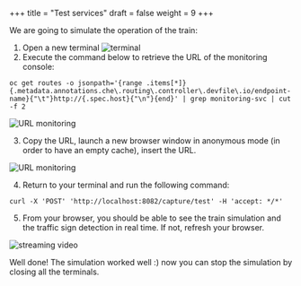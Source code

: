 +++
title = "Test services"
draft = false
weight = 9
+++

We are going to simulate the operation of the train:
1. Open a new terminal
![terminal](/images/dev-section/new-terminal-bash.png)
2. Execute the command below to retrieve the URL of the monitoring console:  
```
oc get routes -o jsonpath='{range .items[*]}{.metadata.annotations.che\.routing\.controller\.devfile\.io/endpoint-name}{"\t"}http://{.spec.host}{"\n"}{end}' | grep monitoring-svc | cut -f 2
```
![URL monitoring](/images/dev-section/get-url-monitoring.png)

3. Copy the URL, launch a new browser window in anonymous mode (in order to have an empty cache), insert the URL.

![URL monitoring](/images/dev-section/monitoring-console.png)

4. Return to your terminal and run the following command:
```
curl -X 'POST' 'http://localhost:8082/capture/test' -H 'accept: */*'
```


5. From your browser, you should be able to see the train simulation and the traffic sign detection in real time. If not, refresh your browser.

![streaming video](/images/dev-section/streaming-video.png)

Well done! The simulation worked well :) now you can stop the simulation by closing all the terminals.